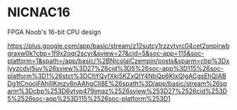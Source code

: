 NICNAC16
========

FPGA Noob's 16-bit CPU design

https://plus.google.com/app/basic/stream/z12sutcy1rzzvtvrc04cet2onpirwbgraxw0k?cbp=1f9x2oqr2scyr&sview=27&cid=5&soc-app=115&soc-platform=1&spath=/app/basic/%2BNicolaiCzempin/posts&sparm=cbp%3Dxlyyzcdvl5uv%26sview%3D27%26cid%3D5%26soc-app%3D115%26soc-platform%3D1%26stct%3DChYQyfXki5KZxQIY4NbQp6KIxQIgACgsEhQIABDg1tCnoojFAhjIlKmzv8nAAhgCII8E%26spath%3D/app/basic/stream%26sparm%3Dcbp%253D6vtyp479imqz%2526sview%253D27%2526cid%253D5%2526soc-app%253D115%2526soc-platform%253D1
